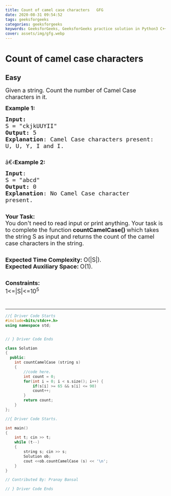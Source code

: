 ```yaml
---
title: Count of camel case characters   GFG
date: 2020-08-31 09:54:52
tags: geeksforgeeks
categories: geeksforgeeks
keywords: GeeksforGeeks, GeeksforGeeks practice solution in Python3 C++ Java, Count of camel case characters - GFG solution
cover: assets/img/gfg.webp
---
```



# Count of camel case characters
## Easy
<div class="problems_problem_content__Xm_eO"><p><span style="font-size:18px">Given a string. Count the number of Camel Case characters in it.</span></p>

<p><span style="font-size:18px"><strong>Example 1:</strong></span></p>

<pre><span style="font-size:18px"><strong>Input:</strong>
S = "ckjkUUYII"
<strong>Output:</strong> 5
<strong>Explanation</strong>: Camel Case characters present:
U, U, Y, I and I.
</span>
</pre>

<p><span style="font-size:18px">â€‹<strong>Example 2:</strong></span></p>

<pre><span style="font-size:18px"><strong>Input</strong>: 
S = "abcd"
<strong>Output:</strong> 0
<strong>Explanation</strong>: No Camel Case character
present.</span>
</pre>

<p><br>
<span style="font-size:18px"><strong>Your Task:</strong><br>
You don't need to read input or print anything. Your task is to complete the function&nbsp;<strong>countCamelCase()&nbsp;</strong>which takes the string S as input and returns the count of the camel case characters in the string.</span></p>

<p><br>
<span style="font-size:18px"><strong>Expected Time Complexity:&nbsp;</strong>O(|S|).<br>
<strong>Expected Auxiliary Space:&nbsp;</strong>O(1).</span></p>

<p><br>
<span style="font-size:18px"><strong>Constraints:</strong><br>
1&lt;=|S|&lt;=10<sup>5</sup></span></p>

<p>&nbsp;</p>
</div>

---




```cpp
//{ Driver Code Starts
#include<bits/stdc++.h>
using namespace std;


// } Driver Code Ends

class Solution
{
  public:   
    int countCamelCase (string s)
    {
    	//code here.
    	int count = 0;
    	for(int i = 0; i < s.size(); i++) {
    	    if(s[i] >= 65 && s[i] <= 90)
    	    count++;
    	}
    	return count;
    }
};

//{ Driver Code Starts.

int main()
{
	int t; cin >> t;
	while (t--)
	{
		string s; cin >> s;
		Solution ob;
		cout <<ob.countCamelCase (s) << '\n';
	}
}

// Contributed By: Pranay Bansal

// } Driver Code Ends
```

